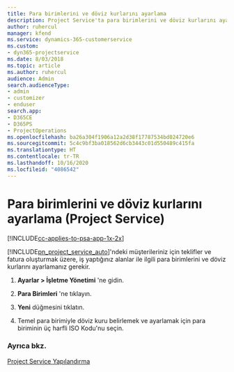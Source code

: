 ```yaml
---
title: Para birimlerini ve döviz kurlarını ayarlama
description: Project Service'ta para birimlerini ve döviz kurlarını ayarlama
author: ruhercul
manager: kfend
ms.service: dynamics-365-customerservice
ms.custom:
- dyn365-projectservice
ms.date: 8/03/2018
ms.topic: article
ms.author: ruhercul
audience: Admin
search.audienceType:
- admin
- customizer
- enduser
search.app:
- D365CE
- D365PS
- ProjectOperations
ms.openlocfilehash: ba26a304f1906a12a2d38f17787534bd024720e6
ms.sourcegitcommit: 5c4c9bf3ba018562d6cb3443c01d550489c415fa
ms.translationtype: HT
ms.contentlocale: tr-TR
ms.lasthandoff: 10/16/2020
ms.locfileid: "4086542"
---
```

# <a name="set-up-currencies-and-exchange-rates-project-service"></a>Para birimlerini ve döviz kurlarını ayarlama (Project Service)

[!INCLUDE[cc-applies-to-psa-app-1x-2x](../includes/cc-applies-to-psa-app-1x-2x.md)]

[!INCLUDE[pn_project_service_auto](../includes/pn-project-service-auto.md)]'ndeki müşterileriniz için teklifler ve fatura oluşturmak üzere, iş yaptığınız alanlar ile ilgili para birimlerini ve döviz kurlarını ayarlamanız gerekir.  
  
1.  **Ayarlar > İşletme Yönetimi** 'ne gidin.  
  
2.  **Para Birimleri** 'ne tıklayın.  
  
3.  **Yeni** düğmesini tıklatın.  
  
4.  Temel para birimiyle döviz kuru belirlemek ve ayarlamak için para biriminin üç harfli ISO Kodu'nu seçin.  
  
### <a name="see-also"></a>Ayrıca bkz.  
 [Project Service Yapılandırma](../psa/configure.md)
